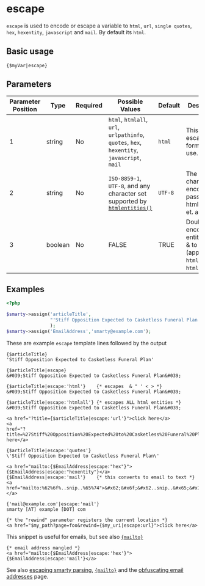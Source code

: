# escape

`escape` is used to encode or escape a variable to `html`, `url`,
`single quotes`, `hex`, `hexentity`, `javascript` and `mail`. By default
its `html`.

## Basic usage

```smarty
{$myVar|escape}
```

## Parameters

| Parameter Position | Type    | Required | Possible Values                                                                                                | Default | Description                                                                           |
|--------------------|---------|----------|----------------------------------------------------------------------------------------------------------------|---------|---------------------------------------------------------------------------------------|
| 1                  | string  | No       | `html`, `htmlall`, `url`, `urlpathinfo`, `quotes`, `hex`, `hexentity`, `javascript`, `mail`                    | `html`  | This is the escape format to use.                                                     |
| 2                  | string  | No       | `ISO-8859-1`, `UTF-8`, and any character set supported by [`htmlentities()`](https://www.php.net/htmlentities) | `UTF-8` | The character set encoding passed to htmlentities() et. al.                           |
| 3                  | boolean | No       | FALSE                                                                                                          | TRUE    | Double encode entities from &amp; to &amp;amp; (applies to `html` and `htmlall` only) |

## Examples

```php
<?php

$smarty->assign('articleTitle',
                "'Stiff Opposition Expected to Casketless Funeral Plan'"
                );
$smarty->assign('EmailAddress','smarty@example.com');

```

These are example `escape` template lines followed by the output

```smarty
{$articleTitle}
'Stiff Opposition Expected to Casketless Funeral Plan'

{$articleTitle|escape}
&#039;Stiff Opposition Expected to Casketless Funeral Plan&#039;

{$articleTitle|escape:'html'}    {* escapes  & " ' < > *}
&#039;Stiff Opposition Expected to Casketless Funeral Plan&#039;

{$articleTitle|escape:'htmlall'} {* escapes ALL html entities *}
&#039;Stiff Opposition Expected to Casketless Funeral Plan&#039;

<a href="?title={$articleTitle|escape:'url'}">click here</a>
<a
href="?title=%27Stiff%20Opposition%20Expected%20to%20Casketless%20Funeral%20Plan%27">click here</a>

{$articleTitle|escape:'quotes'}
\'Stiff Opposition Expected to Casketless Funeral Plan\'

<a href="mailto:{$EmailAddress|escape:"hex"}">{$EmailAddress|escape:"hexentity"}</a>
{$EmailAddress|escape:'mail'}    {* this converts to email to text *}
<a href="mailto:%62%6f%..snip..%65%74">&#x62;&#x6f;&#x62..snip..&#x65;&#x74;</a>

{'mail@example.com'|escape:'mail'}
smarty [AT] example [DOT] com

{* the "rewind" parameter registers the current location *}
<a href="$my_path?page=foo&rewind={$my_uri|escape:url}">click here</a>

```

This snippet is useful for emails, but see also
[`{mailto}`](../language-custom-functions/language-function-mailto.md)

```smarty
{* email address mangled *}
<a href="mailto:{$EmailAddress|escape:'hex'}">{$EmailAddress|escape:'mail'}</a>
```

See also [escaping smarty parsing](../language-basic-syntax/language-escaping.md),
[`{mailto}`](../language-custom-functions/language-function-mailto.md) and the [obfuscating email
addresses](../../appendixes/tips.md#obfuscating-e-mail-addresses) page.
